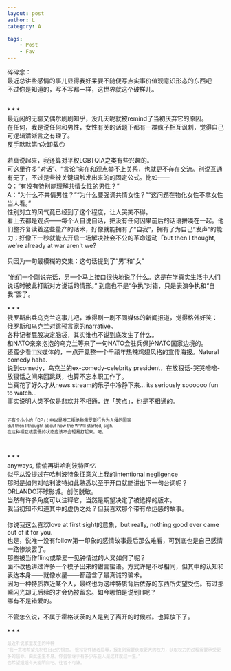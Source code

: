 ```yaml
---
layout: post
author: L
category: A

tags:
    - Post
    - Fav
---
```


碎碎念：<br>
最近总讲些感情的事儿显得我好呆要不随便写点实事价值观意识形态的东西吧<br>
不过你是知道的，写不写都一样，这世界就这个破样儿。<br>

<br>
* * *
<br>
最近闲的无聊又偶尔刷刷知乎，没几天呢就被remind了当初厌弃它的原因。<br>
在任何，我是说任何和男性，女性有关的话题下都有一群疯子相互讽刺，觉得自己可逻辑清晰言之有理了。<br>
反手默默第n次卸载😶<br>
 <br>
若真说起来，我还算对平权LGBTQIA之类有些兴趣的。<br>
可这里许多“对话”、“言论”实在和观点攀不上关系，也就更不存在交流。别说互通有无了，不过是些被关键词触发出来的的固定公式。比如——<br>
Q：“有没有特别能理解共情女性的男性？”<br>
A：“为什么不共情男性？”“为什么要强调共情女性？”“这问题在物化女性不拿女性当人看。”<br>
性别对立的风气竟已经到了这个程度，让人哭笑不得。<br>
看上去都是观点——每个人自说自话，把没有任何因果前后的话语拼凑在一起。他们整齐复读着这些量产的话术，好像就能拥有了“自我”，拥有了为自己“发声”的能力；好像下一秒就能去开启一场解决社会不公的革命运动「but then I thought, we're already at war aren't we?<br>
<br>
只因为一句最模糊的交集：这句话提到了“男”和“女”<br>
<br>
“他们一个刚说完话，另一个马上接口很快地说了什么。这是在学真实生活中人们说话时彼此打断对方说话的情形。”
到底也不是“争执”对错，只是表演争执和“自我”罢了。<br>
 <br>
* * *
<br>
俄罗斯出兵乌克兰这事儿吧，难得刷一刷不同媒体的新闻报道，觉得格外好笑：<br>
俄罗斯和乌克兰对跳预言家的narrative。<br>
各种记者屁股决定脑袋，其实谁也不说到底发生了什么。<br>
和NATO亲亲抱抱的乌克兰等来了一句NATO会驻兵保护NATO国家边境的。<br>
还蛮少看🇮🇳媒体的，一点开竟整一个千禧年热辣鸡翅风格的宣传海报。Natural comedy haha.<br>
说到comedy，乌克兰的ex-comedy-celebrity president，在放狠话-哭哭啼啼-放狠话之间来回跳跃，也算不忘本职工作了。<br>
当真花了好久才从news stream的乐子中冷静下来... its seriously soooooo fun to watch…<br>
事实说明人类不仅是悲欢并不相通，连「笑点」，也是不相通的。<br>
<br>
<p style = "font-size:10px">还有个小小的「CP」：中以是唯二拒绝称俄罗斯行为为入侵的国家<br>
But then I thought about how the WWII started, sigh.<br>
在这种相互核震慑的状态应该不会轻易打起来。吧。</p><br>
<br>
* * *
<br>
anyways, 偷偷再讲哈利波特回忆<br>
似乎从没提过在哈利波特象征意义上我的intentional negligence<br>
那时是如何对哈利波特如此熟悉以至于开口就能讲出下一句台词呢？<br>
ORLANDO环球影城。创伤脱敏。<br>
当然有许多角度可以注释它，当然是期望决定了被选择的版本。<br>
我当初知不知道其中的虚伪之处？但我喜欢那个带有命运感的故事。<br>
 <br>
你说我这么喜欢love at first sight的意象，but really, nothing good ever came out of it for you.<br>
也是，说唯一没有follow第一印象的感情故事最后那么难看，可到底也是自己感情一路惨淡罢了。<br>
那些被当作fling或挚爱一见钟情过的人又如何了呢？<br>
面不改色讲过许多一个模子出来的甜言蜜语。方式许是不尽相同，但其中的认知和表达本身——就像水星——都蕴含了最真诚的骗术。<br>
因为一种特质靠近某个人，最终也为这种特质背后依存的东西所失望受伤。有过那瞬闪光却无后续的才会仍被留恋。如今哪怕是说到H呢？<br>
哪有不是错爱的。<br>
 <br>
不管怎么说，不属于霍格沃茨的人是到了离开的时候啦。也算放下了。<br>
<br>
* * *
<br>
<p style="font-size:10px;color:#cdcdcd">最近听说家里发生的种种<br>
“我一贯地希望克制住自己的恨意。 恨常常伴随着屈辱，报复则需要获取更大的权力，获取权力的过程需要承受更多的屈辱。由此生生不息。你会惊讶于有多少东亚人是这样度过一生。”<br>
也希望姐姐有天能明白吧。往者不可谏。<br>
